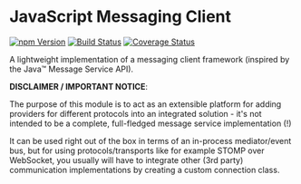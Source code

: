 # JavaScript Messaging Client

<a href="https://www.npmjs.com/package/jsms"><img alt="npm Version" src="https://img.shields.io/npm/v/jsms.svg"></a>
<a href="https://travis-ci.org/rfruesmer/jsms"><img alt="Build Status" src="https://travis-ci.org/rfruesmer/jsms.svg?branch=master"></a>
<a href="https://codecov.io/gh/rfruesmer/jsms"><img alt="Coverage Status" src="https://codecov.io/gh/rfruesmer/jsms/master.svg"></a>

A lightweight implementation of a messaging client framework (inspired by the Java™ Message Service API).

**DISCLAIMER / IMPORTANT NOTICE**:

The purpose of this module is to act as an extensible platform for adding providers for different protocols into an integrated solution - it's not intended to be a complete, full-fledged message service implementation (!)

It can be used right out of the box in terms of an in-process mediator/event bus, but for using protocols/transports like for example STOMP over WebSocket, you usually will have to integrate other (3rd party) communication implementations by creating a custom connection class.




